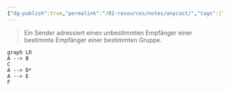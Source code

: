 ```yaml
---
{"dg-publish":true,"permalink":"/02-resources/notes/anycast/","tags":["netzwerk"],"noteIcon":"","updated":"2025-08-26T16:35:01.811+02:00"}
---
```


> Ein Sender adressiert einen unbestimmten Empfänger einer bestimmte Empfänger einer bestimmten Gruppe.
```mermaid
graph LR
A --> B
C
A --> D*
A --> E
F
```
